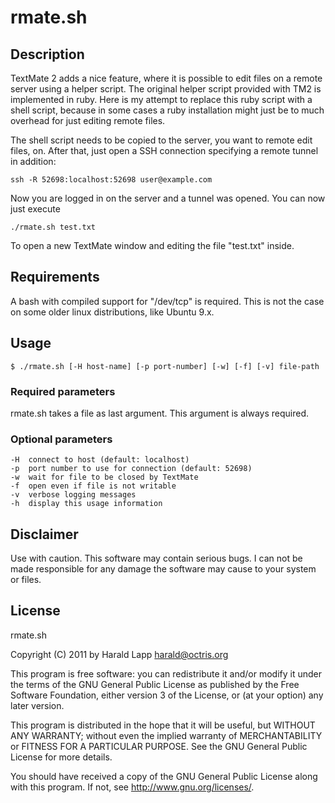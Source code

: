 # rmate.sh

## Description

TextMate 2 adds a nice feature, where it is possible to edit files on a remote server
using a helper script. The original helper script provided with TM2 is implemented in
ruby. Here is my attempt to replace this ruby script with a shell script, because in 
some cases a ruby installation might just be to much overhead for just editing remote
files.

The shell script needs to be copied to the server, you want to remote edit files, on.
After that, just open a SSH connection specifying a remote tunnel in addition:

    ssh -R 52698:localhost:52698 user@example.com

Now you are logged in on the server and a tunnel was opened. You can now just execute

    ./rmate.sh test.txt

To open a new TextMate window and editing the file "test.txt" inside.

## Requirements

A bash with compiled support for "/dev/tcp" is required. This is not the case on some 
older linux distributions, like Ubuntu 9.x.

## Usage

    $ ./rmate.sh [-H host-name] [-p port-number] [-w] [-f] [-v] file-path

### Required parameters

rmate.sh takes a file as last argument. This argument is always required.

### Optional parameters

    -H  connect to host (default: localhost)
    -p  port number to use for connection (default: 52698)
    -w  wait for file to be closed by TextMate
    -f  open even if file is not writable
    -v  verbose logging messages
    -h  display this usage information

## Disclaimer

Use with caution. This software may contain serious bugs. I can not be made responsible for
any damage the software may cause to your system or files.

## License

rmate.sh

Copyright (C) 2011 by Harald Lapp <harald@octris.org>

This program is free software: you can redistribute it and/or modify it under the terms of the GNU General Public License as published by the Free Software Foundation, either version 3 of the License, or (at your option) any later version.

This program is distributed in the hope that it will be useful, but WITHOUT ANY WARRANTY; without even the implied warranty of MERCHANTABILITY or FITNESS FOR A PARTICULAR PURPOSE. See the GNU General Public License for more details.

You should have received a copy of the GNU General Public License along with this program. If not, see <http://www.gnu.org/licenses/>.
